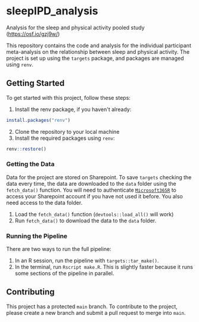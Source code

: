 # sleepIPD_analysis
Analysis for the sleep and physical activity pooled study (https://osf.io/gzj9w/)

This repository contains the code and analysis for the individual participant meta-analysis on the relationship between sleep and physical activity.
The project is set up using the `targets` package, and packages are managed using `renv`.

## Getting Started

To get started with this project, follow these steps:

1. Install the renv package, if you haven't already:
```r
install.packages("renv")
```
2. Clone the repository to your local machine
3. Install the required packages using `renv`:
```r
renv::restore()
```

### Getting the Data

Data for the project are stored on Sharepoint.
To save `targets` checking the data every time, the data are downloaded to the `data` folder using the `fetch_data()` function.
You will need to authenticate [`Microsoft365R`](https://cran.r-project.org/package=Microsoft365R) to access your Sharepoint account if you have not used it before.
You also need access to the data folder.

1. Load the `fetch_data()` function (`devtools::load_all()` will work)
2. Run `fetch_data()` to download the data to the `data` folder.

### Running the Pipeline

There are two ways to run the full pipeline:

1. In an R session, run the pipeline with `targets::tar_make()`.
2. In the terminal, run `Rscript make.R`.
This is slightly faster because it runs some sections of the pipeline in parallel.

## Contributing

This project has a protected `main` branch. To contribute to the project, please create a new branch and submit a pull request to merge into `main`.
